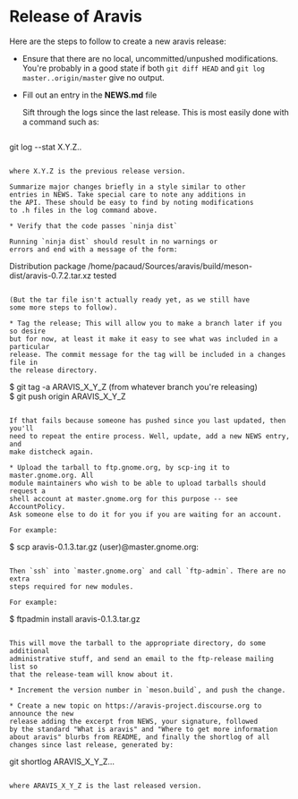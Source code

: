 # Release of Aravis

Here are the steps to follow to create a new aravis release:

* Ensure that there are no local, uncommitted/unpushed
  modifications. You're probably in a good state if both `git diff
  HEAD` and `git log master..origin/master` give no output.

* Fill out an entry in the **NEWS.md** file

  Sift through the logs since the last release. This is most
  easily done with a command such as:

  ```
git log --stat X.Y.Z..
  ```

  where X.Y.Z is the previous release version.

  Summarize major changes briefly in a style similar to other
  entries in NEWS. Take special care to note any additions in
  the API. These should be easy to find by noting modifications
  to .h files in the log command above.

* Verify that the code passes `ninja dist`

  Running `ninja dist` should result in no warnings or
  errors and end with a message of the form:

  ```
Distribution package /home/pacaud/Sources/aravis/build/meson-dist/aravis-0.7.2.tar.xz tested
  ```

  (But the tar file isn't actually ready yet, as we still have
  some more steps to follow).

* Tag the release; This will allow you to make a branch later if you so desire
  but for now, at least it make it easy to see what was included in a particular
  release. The commit message for the tag will be included in a changes file in
  the release directory.

  ```
$ git tag -a ARAVIS_X_Y_Z (from whatever branch you're releasing)
$ git push origin ARAVIS_X_Y_Z
  ```

  If that fails because someone has pushed since you last updated, then you'll
  need to repeat the entire process. Well, update, add a new NEWS entry, and
  make distcheck again.

* Upload the tarball to ftp.gnome.org, by scp-ing it to master.gnome.org. All
  module maintainers who wish to be able to upload tarballs should request a
  shell account at master.gnome.org for this purpose -- see AccountPolicy.
  Ask someone else to do it for you if you are waiting for an account.

  For example:

  ```
$ scp aravis-0.1.3.tar.gz (user)@master.gnome.org:
  ```

  Then `ssh` into `master.gnome.org` and call `ftp-admin`. There are no extra
  steps required for new modules.

  For example:

  ```
$ ftpadmin install aravis-0.1.3.tar.gz
  ```

  This will move the tarball to the appropriate directory, do some additional
  administrative stuff, and send an email to the ftp-release mailing list so
  that the release-team will know about it.

* Increment the version number in `meson.build`, and push the change.

* Create a new topic on https://aravis-project.discourse.org to announce the new
  release adding the excerpt from NEWS, your signature, followed
  by the standard "What is aravis" and "Where to get more information
  about aravis" blurbs from README, and finally the shortlog of all
  changes since last release, generated by:

  ```
git shortlog ARAVIS_X_Y_Z...
  ```

  where ARAVIS_X_Y_Z is the last released version.
